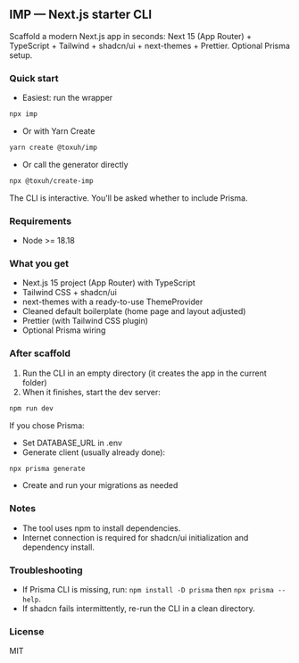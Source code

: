 ## IMP — Next.js starter CLI

Scaffold a modern Next.js app in seconds: Next 15 (App Router) + TypeScript + Tailwind + shadcn/ui + next-themes + Prettier. Optional Prisma setup.

### Quick start

- Easiest: run the wrapper

```bash
npx imp
```

- Or with Yarn Create

````bash
yarn create @toxuh/imp
````

- Or call the generator directly

````bash
npx @toxuh/create-imp
````

The CLI is interactive. You'll be asked whether to include Prisma.

### Requirements

- Node >= 18.18

### What you get

- Next.js 15 project (App Router) with TypeScript
- Tailwind CSS + shadcn/ui
- next-themes with a ready-to-use ThemeProvider
- Cleaned default boilerplate (home page and layout adjusted)
- Prettier (with Tailwind CSS plugin)
- Optional Prisma wiring

### After scaffold

1. Run the CLI in an empty directory (it creates the app in the current folder)
2. When it finishes, start the dev server:

```bash
npm run dev
```

If you chose Prisma:

- Set DATABASE_URL in .env
- Generate client (usually already done):

```bash
npx prisma generate
```

- Create and run your migrations as needed

### Notes

- The tool uses npm to install dependencies.
- Internet connection is required for shadcn/ui initialization and dependency install.

### Troubleshooting

- If Prisma CLI is missing, run: `npm install -D prisma` then `npx prisma --help`.
- If shadcn fails intermittently, re-run the CLI in a clean directory.

### License

MIT
